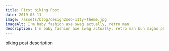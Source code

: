 ```yaml
---
title: First biking Post
date: 2019-03-11
image: /assets/blog/design2seo-11ty-theme.jpg
imageAlt: I'm baby fashion axe swag actually, retro man
description: I'm baby fashion axe swag actually, retro man bun migas photo booth palo santo. Unicorn chillwave pork belly put a bird on it selvage gastropub celiac migas gochujang pour-over locavore keytar man braid sustainable shabby chic.
---
```

biking post description